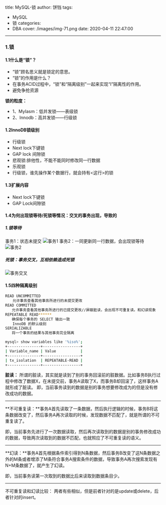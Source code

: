 title: MySQL-锁
author: 饼铛
tags:
  - MySQL
  - 锁
categories:
  - DBA
cover: /images/img-71.png
date: 2020-04-11 22:47:00
---
### 1.锁
#### 1.1什么是“锁”？
- “锁”顾名思义就是锁定的意思。
- “锁”的作用是什么？
- 在事务ACID过程中，“锁”和“隔离级别”一起来实现“I”隔离性的作用。
- 避免争抢资源

**锁的粒度：**
- 1、MyIasm：低并发锁——表级锁
- 2、Innodb：高并发锁——行级锁

#### 1.2InnoDB锁级别
- 行级锁
 - Next lock下键锁
 - GAP lock 间隙锁
- 悲观锁:排他性，不能不能同时修改同一行数据
- 乐观锁
- 行级锁，谁先操作某个数据行，就会持有<这行>的<x>锁

#### 1.3扩展内容
- Next lock下键锁
- GAP Lock间隙锁

#### 1.4为何出现锁等待/死锁等情况：交叉的事务出现，导致的
##### 1.锁等待
事务1：状态未提交
![事务1](/images/img-61.png)
事务2：一同更新同一行数据，会出现锁等待
![事务2](/images/img-62.png)
##### 死锁：事务交叉，互相依赖造成死锁
![事务交叉](/images/img-63.png)

#### 1.5四种隔离级别
```bash
READ UNCOMMITTED        
　　允许事务查看其他事务所进行的未提交更改
READ COMMITTED
   允许事务查看其他事务所进行的已提交更改//屏蔽脏读，会出现不可重复读。和幻读现象
REPEATABLE READ******
   确保每个事务的 SELECT 输出一致 
　　InnoDB 的默认级别
SERIALIZABLE
   将一个事务的结果与其他事务完全隔离

mysql> show variables like '%iso%';
+---------------+-----------------+
| Variable_name | Value           |
+---------------+-----------------+
| tx_isolation  | REPEATABLE-READ |
+---------------+-----------------+
```

**脏读：** 所谓的脏读，其实就是读到了别的事务回滚前的脏数据。比如事务B执行过程中修改了数据X，在未提交前，事务A读取了X，而事务B却回滚了，这样事务A就形成了脏读。
即，当前事务读到的数据是别的事务想要修改成为的但是没有修改成功的数据。

---
**不可重复读：**事务A首先读取了一条数据，然后执行逻辑的时候，事务B将这条数据改变了，然后事务A再次读取的时候，发现数据不匹配了，就是所谓的不可重复读了。

即，当前事务先进行了一次数据读取，然后再次读取到的数据是别的事务修改成功的数据，导致两次读取到的数据不匹配，也就照应了不可重复读的语义。

---
**幻读：**事务A首先根据条件索引得到N条数据，然后事务B改变了这N条数据之外的M条或者增添了M条符合事务A搜索条件的数据，导致事务A再次搜索发现有N+M条数据了，就产生了幻读。

即，当前事务读第一次取到的数据比后来读取到数据条目少。

---
不可重复读和幻读比较：
两者有些相似，但是前者针对的是update或delete，后者针对的insert。
